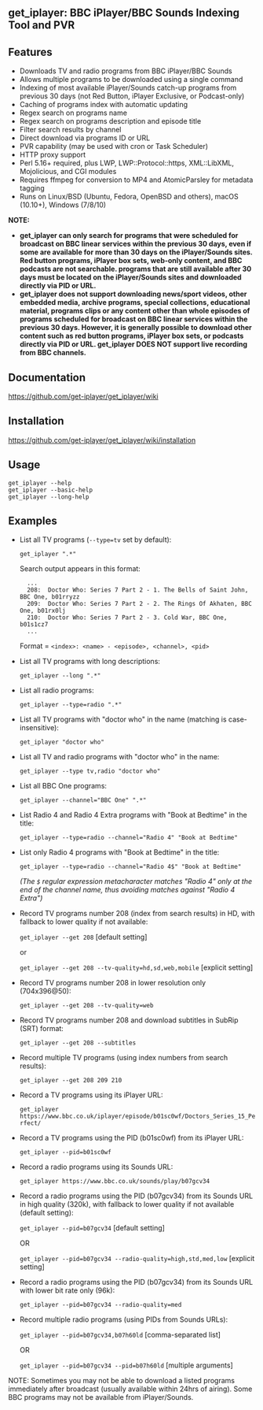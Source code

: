 ## get_iplayer: BBC iPlayer/BBC Sounds Indexing Tool and PVR

## Features

* Downloads TV and radio programs from BBC iPlayer/BBC Sounds
* Allows multiple programs to be downloaded using a single command
* Indexing of most available iPlayer/Sounds catch-up programs from previous 30 days (not Red Button, iPlayer Exclusive, or Podcast-only)
* Caching of programs index with automatic updating
* Regex search on programs name
* Regex search on programs description and episode title
* Filter search results by channel
* Direct download via programs ID or URL
* PVR capability (may be used with cron or Task Scheduler)
* HTTP proxy support
* Perl 5.16+ required, plus LWP, LWP::Protocol::https, XML::LibXML, Mojolicious, and CGI modules
* Requires ffmpeg for conversion to MP4 and AtomicParsley for metadata tagging
* Runs on Linux/BSD (Ubuntu, Fedora, OpenBSD and others), macOS (10.10+), Windows (7/8/10)

**NOTE:**

- **get_iplayer can only search for programs that were scheduled for broadcast on BBC linear services within the previous 30 days, even if some are available for more than 30 days on the iPlayer/Sounds sites. Red button programs, iPlayer box sets, web-only content, and BBC podcasts are not searchable. programs that are still available after 30 days must be located on the iPlayer/Sounds sites and downloaded directly via PID or URL.**
- **get_iplayer does not support downloading news/sport videos, other embedded media, archive programs, special collections, educational material, programs clips or any content other than whole episodes of programs scheduled for broadcast on BBC linear services within the previous 30 days. However, it is generally possible to download other content such as red button programs, iPlayer box sets, or podcasts directly via PID or URL. get_iplayer DOES NOT support live recording from BBC channels.**

## Documentation

<https://github.com/get-iplayer/get_iplayer/wiki>

## Installation

<https://github.com/get-iplayer/get_iplayer/wiki/installation>

## Usage

	get_iplayer --help
	get_iplayer --basic-help
	get_iplayer --long-help

## Examples

* List all TV programs (`--type=tv` set by default):

	`get_iplayer ".*"`

	Search output appears in this format:

		...
		208:  Doctor Who: Series 7 Part 2 - 1. The Bells of Saint John, BBC One, b01rryzz
		209:  Doctor Who: Series 7 Part 2 - 2. The Rings Of Akhaten, BBC One, b01rx0lj
		210:  Doctor Who: Series 7 Part 2 - 3. Cold War, BBC One, b01s1cz7
		...

	Format = `<index>: <name> - <episode>, <channel>, <pid>`

* List all TV programs with long descriptions:

	`get_iplayer --long ".*"`

* List all radio programs:

	`get_iplayer --type=radio ".*"`

* List all TV programs with "doctor who" in the name (matching is case-insensitive):

	`get_iplayer "doctor who"`

* List all TV and radio programs with "doctor who" in the name:

	`get_iplayer --type tv,radio "doctor who"`

* List all BBC One programs:

	`get_iplayer --channel="BBC One" ".*"`

* List Radio 4 and Radio 4 Extra programs with "Book at Bedtime" in the title:

	`get_iplayer --type=radio --channel="Radio 4" "Book at Bedtime"`

* List only Radio 4 programs with "Book at Bedtime" in the title:

	`get_iplayer --type=radio --channel="Radio 4$" "Book at Bedtime"`

	*(The `$` regular expression metacharacter matches "Radio 4" only at the end of the channel name, thus avoiding matches against "Radio 4 Extra")*

* Record TV programs number 208 (index from search results) in HD, with fallback to lower quality if not available:

	`get_iplayer --get 208` [default setting]

	or
	
	`get_iplayer --get 208 --tv-quality=hd,sd,web,mobile` [explicit setting]

* Record TV programs number 208 in lower resolution only (704x396@50):

	`get_iplayer --get 208 --tv-quality=web`

* Record TV programs number 208 and download subtitles in SubRip (SRT) format:

	`get_iplayer --get 208 --subtitles`

* Record multiple TV programs (using index numbers from search results):

	`get_iplayer --get 208 209 210`

* Record a TV programs using its iPlayer URL:

	`get_iplayer https://www.bbc.co.uk/iplayer/episode/b01sc0wf/Doctors_Series_15_Perfect/`

* Record a TV programs using the PID (b01sc0wf) from its iPlayer URL:

	`get_iplayer --pid=b01sc0wf`

* Record a radio programs using its Sounds URL:

    `get_iplayer https://www.bbc.co.uk/sounds/play/b07gcv34`

* Record a radio programs using the PID (b07gcv34) from its Sounds URL in high quality (320k), with fallback to lower quality if not available (default setting):

	`get_iplayer --pid=b07gcv34` [default setting]

	OR

	`get_iplayer --pid=b07gcv34 --radio-quality=high,std,med,low` [explicit setting]

* Record a radio programs using the PID (b07gcv34) from its Sounds URL with lower bit rate only (96k):

	`get_iplayer --pid=b07gcv34 --radio-quality=med`

* Record multiple radio programs (using PIDs from Sounds URLs):

	`get_iplayer --pid=b07gcv34,b07h60ld` [comma-separated list]

	OR

	`get_iplayer --pid=b07gcv34 --pid=b07h60ld` [multiple arguments]

NOTE: Sometimes you may not be able to download a listed programs immediately after broadcast (usually available within 24hrs of airing). Some BBC programs may not be available from iPlayer/Sounds.
